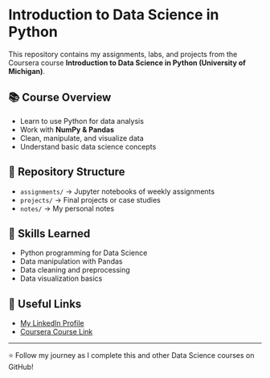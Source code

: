 # Introduction to Data Science in Python

This repository contains my assignments, labs, and projects from the Coursera course **Introduction to Data Science in Python (University of Michigan)**.  

## 📚 Course Overview
- Learn to use Python for data analysis
- Work with **NumPy & Pandas**
- Clean, manipulate, and visualize data
- Understand basic data science concepts

## 📂 Repository Structure
- `assignments/` → Jupyter notebooks of weekly assignments  
- `projects/` → Final projects or case studies  
- `notes/` → My personal notes  

## 🚀 Skills Learned
- Python programming for Data Science  
- Data manipulation with Pandas  
- Data cleaning and preprocessing  
- Data visualization basics  

## 🔗 Useful Links
- [My LinkedIn Profile](https://www.linkedin.com/in/mohammad-rakib-hossain-428b65204/)  
- [Coursera Course Link](https://www.coursera.org/learn/python-data-analysis)  

---
⭐ Follow my journey as I complete this and other Data Science courses on GitHub!
